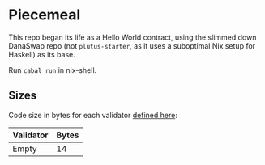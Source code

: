 # Piecemeal

This repo began its life as a Hello World contract, using the slimmed down DanaSwap repo (not `plutus-starter`, as it uses a suboptimal Nix setup for Haskell) as its base.

Run `cabal run` in nix-shell.

## Sizes

Code size in bytes for each validator [defined here](https://github.com/ArdanaLabs/Piecemeal/tree/main/src/Piecemeal):

| Validator | Bytes |
| --------- | ----- |
| Empty     | 14    |